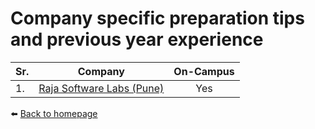 # Company specific preparation tips and previous year experience

| Sr. | Company                             | On-Campus |
| --- | ----------------------------------- | :-------: |
| 1.  | [Raja Software Labs (Pune)](./rsl/) |    Yes    |

⬅️ [Back to homepage](/README.md)
